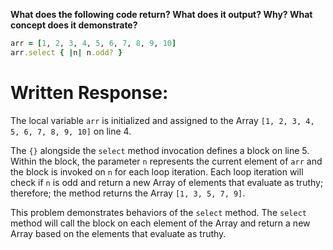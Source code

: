 **What does the following code return? What does it output? Why? What concept does it demonstrate?**

```ruby
arr = [1, 2, 3, 4, 5, 6, 7, 8, 9, 10]
arr.select { |n| n.odd? }
```
# Written Response:

The local variable `arr` is initialized and assigned to the Array `[1, 2, 3, 4, 5, 6, 7, 8, 9, 10]` on line 4.

The `{}` alongside the `select` method invocation defines a block on line 5. Within the block, the parameter `n` represents the current element of `arr` and the block is invoked on `n` for each loop iteration. Each loop iteration will check if `n` is odd and return a new Array of elements that evaluate as truthy; therefore; the method returns the Array `[1, 3, 5, 7, 9]`.

This problem demonstrates behaviors of the `select` method. The `select` method will call the block on each element of the Array and return a new Array based on the elements that evaluate as truthy.

